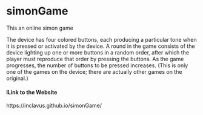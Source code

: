 # simonGame
This an online simon game

The device has four colored buttons, each producing a particular tone when it is pressed or activated by the device. A round in the game consists of the device lighting up one or more buttons in a random order, after which the player must reproduce that order by pressing the buttons. As the game progresses, the number of buttons to be pressed increases. (This is only one of the games on the device; there are actually other games on the original.)
<h4>lLink to the Website</h4>
https://inclavus.github.io/simonGame/

